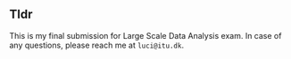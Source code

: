## Tldr
This is my final submission for Large Scale Data Analysis exam. In case of any
questions, please reach me at `luci@itu.dk`.
